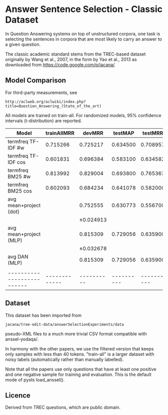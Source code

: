 Answer Sentence Selection - Classic Dataset
===========================================

In Question Answering systems on top of unstructured corpora, one task is
selecting the sentences in corpora that are most likely to carry an answer
to a given question.

The classic academic standard stems from the TREC-based dataset originally
by Wang et al., 2007, in the form by Yao et al., 2013 as downloaded from
https://code.google.com/p/jacana/

Model Comparison
----------------

For third-party measurements, see

	http://aclweb.org/aclwiki/index.php?title=Question_Answering_(State_of_the_art)

All models are trained on train-all.  For randomized models, 95% confidence
intervals (t-distribution) are reported.

| Model                    | trainAllMRR | devMRR   | testMAP  | testMRR  | settings
|--------------------------|-------------|----------|----------|----------|---------
| termfreq TF-IDF #w       | 0.715266    | 0.725217 | 0.634500 | 0.708957 | ``freq_mode='tf'`` weighed count of common words
| termfreq TF-IDF cos      | 0.601831    | 0.696384 | 0.583100 | 0.634582 | ``freq_mode='tf' score_mode='cos'``
| termfreq BM25 #w         | 0.813992    | 0.829004 | 0.693800 | 0.765363 | (defaults)
| termfreq BM25 cos        | 0.602093    | 0.684234 | 0.641078 | 0.582000 | ``score_mode='cos'``
| avg mean+project (dot)   |             | 0.752555 | 0.630773 | 0.556700 | ``ptscorer=B.dot_ptscorer``
|                          |             |±0.024913 |          |          |
| avg mean+project (MLP)   |             | 0.815309 | 0.729056 | 0.635900 | (defaults)
|                          |             |±0.032678 |          |          |
| avg DAN (MLP)            |             | 0.815309 | 0.729056 | 0.635900 | DAN
|                          |             |          |          |          |
|--------------------------|-------------|----------|----------|----------|---------

Dataset
-------

This dataset has been imported from

	jacana/tree-edit-data/answerSelectionExperiments/data

pseudo-XML files to a much more trivial CSV format compatible with anssel-yodaqa/.

In harmony with the other papers, we use the filtered version that keeps
only samples with less than 40 tokens.  "train-all" is a larger dataset with
noisy labels (automatically rather than manually labelled).

Note that all the papers use only questions that have at least one positive
and one negative sample for training and evaluation.  This is the default
mode of pysts load_anssel().

Licence
-------

Derived from TREC questions, which are public domain.
